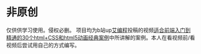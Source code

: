 # 非原创
仅供供学习使用。侵权必删。
项目均为b站up[艾编程](https://space.bilibili.com/474760716)投稿的视频[适合前端入门到精通的30个html+CSS和html5动画经典案例](https://www.bilibili.com/video/BV1JY4y1W79E/?p=2&spm_id_from=pageDriver&vd_source=08d80afd4e415c2b58ed2b427e887d85)中所讲解的案例。本人在看视频前/看视频后尝试用自己的方式编写。
